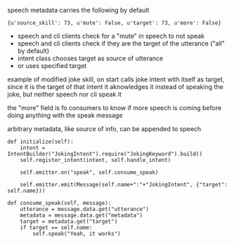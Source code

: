 
speech metadata carries the following by default

    {u'source_skill': 73, u'mute': False, u'target': 73, u'more': False}

- speech and cli clients check for a "mute" in speech to not speak
- speech and cli clients check if they are the target of the utterance ("all" by default)
- intent class chooses target as source of utterance
- or uses specified target

example of modified joke skill, on start calls joke intent with itself as target, since it is the target of that intent it aknowledges it instead of speaking the joke, but neither speech nor cli speak it

the "more" field is fo consumers to know if more speech is coming before doing anything with the speak message

arbitrary metadata, like source of info, can be appended to speech


    def initialize(self):
        intent = IntentBuilder("JokingIntent").require("JokingKeyword").build()
        self.register_intent(intent, self.handle_intent)

        self.emitter.on("speak", self.consume_speak)

        self.emitter.emit(Message(self.name+":"+"JokingIntent", {"target": self.name}))

    def consume_speak(self, message):
        utterance = message.data.get("utterance")
        metadata = message.data.get("metadata")
        target = metadata.get("target")
        if target == self.name:
            self.speak("Yeah, it works")
